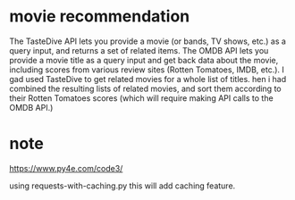 # movie recommendation

The TasteDive API lets you provide a movie (or bands, TV shows, etc.) as a query input, and returns a set of related items. The OMDB API lets you provide a movie title as a query input and get back data about the movie, including scores from various review sites (Rotten Tomatoes, IMDB, etc.).
I gad used TasteDive to get related movies for a whole list of titles. hen i had combined the resulting lists of related movies, and sort them according to their Rotten Tomatoes scores (which will require making API calls to the OMDB API.)


# note
https://www.py4e.com/code3/

using requests-with-caching.py this will add caching feature.
